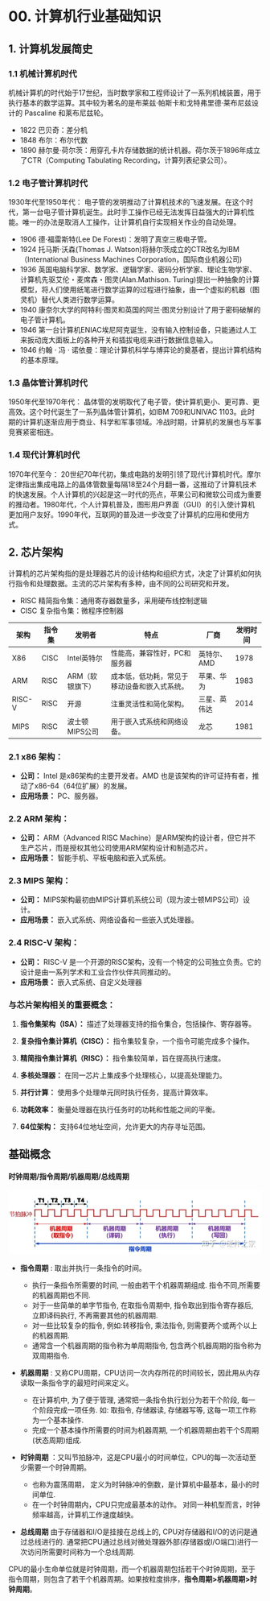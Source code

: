 # 00. 计算机行业基础知识
## 1. 计算机发展简史

### 1.1 机械计算机时代

机械计算机的时代始于17世纪，当时数学家和工程师设计了一系列机械装置，用于执行基本的数学运算。其中较为著名的是布莱兹·帕斯卡和戈特弗里德·莱布尼兹设计的 Pascaline 和莱布尼兹轮。
- 1822 巴贝奇：差分机
- 1848 布尔：布尔代数
- 1890 赫尔曼·荷尔茨：用穿孔卡片存储数据的统计机器。荷尔茨于1896年成立了CTR（Computing Tabulating Recording，计算列表纪录公司）。

### 1.2 电子管计算机时代

1930年代至1950年代： 电子管的发明推动了计算机技术的飞速发展。在这个时代，第一台电子管计算机诞生。此时手工操作已经无法发挥日益强大的计算机性能。唯一的办法是取消人工操作，让计算机自行实现相关作业的自动处理。

- 1906 德·福雷斯特(Lee De Forest)：发明了真空三极电子管。
- 1924 托马斯·沃森(Thomas J. Watson)将赫尔茨成立的CTR改名为IBM（International Business Machines Corporation，国际商业机器公司)
- 1936 英国电脑科学家、数学家、逻辑学家、密码分析学家、理论生物学家、计算机先驱艾伦・麦席森・图灵(Alan.Mathison. Turing)提出一种抽象的计算模型，将人们使用纸笔进行数学运算的过程进行抽象，由一个虚拟的机器（图灵机）替代人类进行数学运算。
- 1940 康奈尔大学的阿特利·图灵和英国的阿兰·图灵分别设计了用于密码破解的电子管计算机。
- 1946 第一台计算机ENIAC埃尼阿克诞生，没有输入控制设备，只能通过人工来扳动庞大面板上的各种开关和插拔电缆来进行数据信息输入。
- 1946 约翰 · 冯 · 诺依曼：理论计算机科学与博弈论的奠基者，提出计算机结构的基本原理。
### 1.3 晶体管计算机时代

1950年代至1970年代： 晶体管的发明取代了电子管，使计算机更小、更可靠、更高效。这个时代诞生了一系列晶体管计算机，如IBM 709和UNIVAC 1103。此时期的计算机逐渐应用于商业、科学和军事领域。冷战时期，计算机的发展也与军事竞赛紧密相连。

### 1.4 现代计算机时代

1970年代至今： 20世纪70年代初，集成电路的发明引领了现代计算机时代。摩尔定律指出集成电路上的晶体管数量每隔18至24个月翻一番，这推动了计算机技术的快速发展。个人计算机的兴起是这一时代的亮点，苹果公司和微软公司成为重要的推动者。1980年代，个人计算机普及，图形用户界面（GUI）的引入使计算机更加用户友好。1990年代，互联网的普及进一步改变了计算机的应用和使用方式。

## 2. 芯片架构
计算机的芯片架构指的是处理器芯片的设计结构和组织方式，决定了计算机如何执行指令和处理数据。主流的芯片架构有多种，由不同的公司研究和开发。

- RISC 精简指令集：通用寄存器数量多，采用硬布线控制逻辑
- CISC 复杂指令集：微程序控制器 

| 架构 | 指令集 | 发明者 | 特点 | 厂商 | 发明时间 |
| -- | -- | -- | -- | -- | -- |
| X86 | CISC | Intel英特尔 | 性能高，兼容性好，PC和服务器 | 英特尔、AMD | 1978 |
| ARM | RISC | ARM（软银旗下） | 成本低，低功耗，常见于移动设备和嵌入式系统。 | 苹果、华为 | 1983 |
| RISC-V | RISC | 开源 | 注重灵活性和简化架构。 | 三星、英伟达 | 2014 |
| MIPS | RISC | 波士顿MIPS公司 | 用于嵌入式系统和网络设备。 | 龙芯 | 1981 |

### 2.1 **x86 架构：**
- **公司：** Intel 是x86架构的主要开发者。AMD 也是该架构的许可证持有者，推动了x86-64（64位扩展）的发展。
- **应用场景：** PC、服务器。

### 2.2 **ARM 架构：**
- **公司：** ARM（Advanced RISC Machine）是ARM架构的设计者，但它并不生产芯片，而是授权其他公司使用ARM架构设计和制造芯片。
- **应用场景：** 智能手机、平板电脑和嵌入式系统。

### 2.3 **MIPS 架构：**
- **公司：** MIPS架构最初由MIPS计算机系统公司（现为波士顿MIPS公司）设计。
- **应用场景：** 嵌入式系统、网络设备和一些嵌入式处理器。

### 2.4 **RISC-V 架构：**
- **公司：** RISC-V 是一个开源的RISC架构，没有一个特定的公司独立负责。它的设计是由一系列学术和工业合作伙伴共同推动的。
- **应用场景：** 嵌入式系统、自定义处理器

### 与芯片架构相关的重要概念：

1. **指令集架构（ISA）：** 描述了处理器支持的指令集合，包括操作、寄存器等。
   
2. **复杂指令集计算机（CISC）：** 指令集较复杂，一个指令可能完成多个操作。

3. **精简指令集计算机（RISC）：** 指令集较简单，旨在提高执行速度。

4. **多核处理器：** 在同一芯片上集成多个处理核心，以提高处理能力。

5. **并行计算：** 使用多个处理单元同时执行任务，提高计算效率。

6. **功耗效率：** 衡量处理器在执行任务时的功耗和性能之间的平衡。

7. **64位架构：** 支持64位地址空间，允许更大的内存寻址范围。

## 基础概念

#### 时钟周期/指令周期/机器周期/总线周期
![Img](./FILES/00-计算机行业基础知识.md/img-20240521103935.png)

- **指令周期** : 取出并执行一条指令的时间。

    - 执行一条指令所需要的时间, 一般由若干个机器周期组成. 指令不同,所需要的机器周期也不同.
    - 对于一些简单的单字节指令, 在取指令周期中, 指令取出到指令寄存器后, 立即译码执行, 不再需要其他的机器周期.
    - 对一些比较复杂的指令, 例如:转移指令, 乘法指令, 则需要两个或两个以上的机器周期. 
    - 通常含一个机器周期的指令称为单周期指令, 包含两个机器周期的指令称为双周期指令.

- **机器周期** : 又称CPU周期，CPU访问一次内存所花的时间较长，因此用从内存读取一条指令字的最短时间来定义。
    - 在计算机中, 为了便于管理, 通常把一条指令执行划分为若干个阶段, 每一个阶段完成一项任务. 
    如: 取指令, 存储器读, 存储器写等, 这每一项工作称为一个基本操作. 
    - 完成一个基本操作所需要的时间为机器周期, 一个机器周期由若干个S周期(状态周期)组成.

- **时钟周期** ：又叫节拍脉冲，这是CPU最小的时间单位，CPU的每一次活动至少需要一个时钟周期。
    - 也称为震荡周期， 定义为时钟脉冲的倒数，是计算机中最基本，最小的时间单位.
    - 在一个时钟周期内，CPU只完成最基本的动作。 对同一种机型而言，时钟频率越高，计算机工作速度越快。

- **总线周期**
由于存储器和I/O是挂接在总线上的, CPU对存储器和I/O的访问是通过总线进行的.
通常把CPU通过总线对微处理器外部(存储器或I/O端口)进行一次访问所需要时间称为一个总线周期.

CPU的最小生命单位就是时钟周期，而一个机器周期包括若干个时钟周期，至于指令周期，则包含了若干个机器周期。如果按粒度排序，**指令周期>机器周期>时钟周期**。